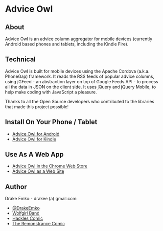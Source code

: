 # Advice Owl

## About
Advice Owl is an advice column aggregator for mobile devices (currently Android based phones and tablets, including the Kindle Fire). 

## Technical
Advice Owl is built for mobile devices using the Apache Cordova (a.k.a. PhoneGap) framework. It reads the RSS feeds of popular advice columns, using jGFeed - an abstraction layer on top of Google Feeds API - to process all the data in JSON on the client side. It uses jQuery and jQuery Mobile, to help make coding with JavaScript a pleasure.

Thanks to all the Open Source developers who contributed to the libraries that made this project possible!

## Install On Your Phone / Tablet
* [Advice Owl for Android](https://play.google.com/store/apps/details?id=net.edrake.adviceowl)
* [Advice Owl for Kindle](http://www.amazon.com/Drake-Emko-Advice-Owl/dp/B00FTPNLES/ref=sr_1_1?s=mobile-apps&ie=UTF8&qid=1381829714&sr=1-1)

## Use As A Web App
* [Advice Owl in the Chrome Web Store](https://chrome.google.com/webstore/detail/advice-owl/pijbdbmaecnapkoefghdfiakpiiogeao)
* [Advice Owl as a Web Site](http://d2whqoo26gzkh3.cloudfront.net/adviceOwl/)

## Author
Drake Emko - drakee (a) gmail.com
* [@DrakeEmko](https://twitter.com/DrakeEmko)
* [Wolfgirl Band](http://wolfgirl.bandcamp.com/)
* [Hackles Comic](http://hackles.org/)
* [The Remonstrance Comic](http://theremonstrance.com/)

